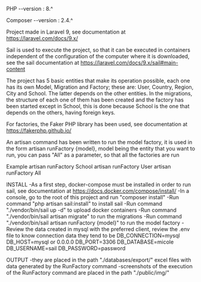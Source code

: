 PHP --version : 8.^

Composer --version : 2.4.^

Project made in Laravel 9, see documentation at https://laravel.com/docs/9.x/

Sail is used to execute the project, so that it can be executed in containers independent of the configuration of the computer where it is downloaded, see the sail documentation at https://laravel.com/docs/9.x/sail#main-content

The project has 5 basic entities that make its operation possible, each one has its own Model, Migration and Factory; these are: User, Country, Region, City and School. The latter depends on the other entities. In the migrations, the structure of each one of them has been created and the factory has been started except in School, this is done because School is the one that depends on the others, having foreign keys.

For factories, the Faker PHP library has been used, see documentation at https://fakerphp.github.io/

An artisan command has been written to run the model factory, it is used in the form artisan runFactory {model}, model being the entity that you want to run, you can pass "All" as a parameter, so that all the factories are run

Example 
artisan runFactory School
artisan runFactory User
artisan runFactory All

INSTALL
-As a first step, docker-compose must be installed in order to run sail, see documentation at https://docs.docker.com/compose/install/
-In a console, go to the root of this project and run "composer install"
-Run command "php artisan sail:install" to install sail
-Run command "./vendor/bin/sail up -d" to upload docker containers
-Run command "./vendor/bin/sail artisan migrate" to run the migrations
-Run command "./vendor/bin/sail artisan runFactory {model}" to run the model factory
-Review the data created in mysql with the preferred client, review the .env file to know connection data
they tend to be
DB_CONNECTION=mysql
DB_HOST=mysql or 0.0.0.0
DB_PORT=3306
DB_DATABASE=micole
DB_USERNAME=sail
DB_PASSWORD=password

OUTPUT
-they are placed in the path "./databases/export/" excel files with data generated by the RunFactory command
-screenshots of the execution of the RunFactory command are placed in the path "./public/img/"



